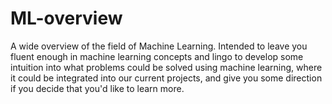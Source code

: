 # ML-overview
A wide overview of the field of Machine Learning. 
Intended to leave you fluent enough in machine learning concepts and lingo to develop 
some intuition into what problems could be solved using machine learning, where it 
could be integrated into our current projects, and give you some direction if you 
decide that you'd like to learn more.
